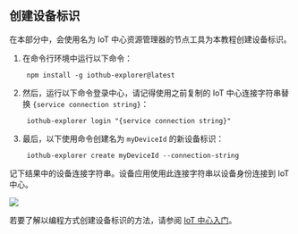 ## 创建设备标识
在本部分中，会使用名为 IoT 中心资源管理器的节点工具为本教程创建设备标识。

1. 在命令行环境中运行以下命令：
   
        npm install -g iothub-explorer@latest
    
2. 然后，运行以下命令登录中心，请记得使用之前复制的 IoT 中心连接字符串替换 `{service connection string}`：
   
        iothub-explorer login "{service connection string}"
    
3. 最后，以下使用命令创建名为 `myDeviceId` 的新设备标识：
   
        iothub-explorer create myDeviceId --connection-string

记下结果中的设备连接字符串。设备应用使用此连接字符串以设备身份连接到 IoT 中心。

![][img-identity]  

若要了解以编程方式创建设备标识的方法，请参阅 [IoT 中心入门][lnk-getstarted]。

<!-- images and links -->

[img-identity]: ./media/iot-hub-get-started-create-device-identity/devidentity.png

[iot-hub-explorer]: https://github.com/Azure/azure-iot-sdks/tree/master/tools/iothub-explorer

[lnk-getstarted]: ../articles/iot-hub/iot-hub-csharp-csharp-getstarted.md

<!---HONumber=Mooncake_1212_2016-->